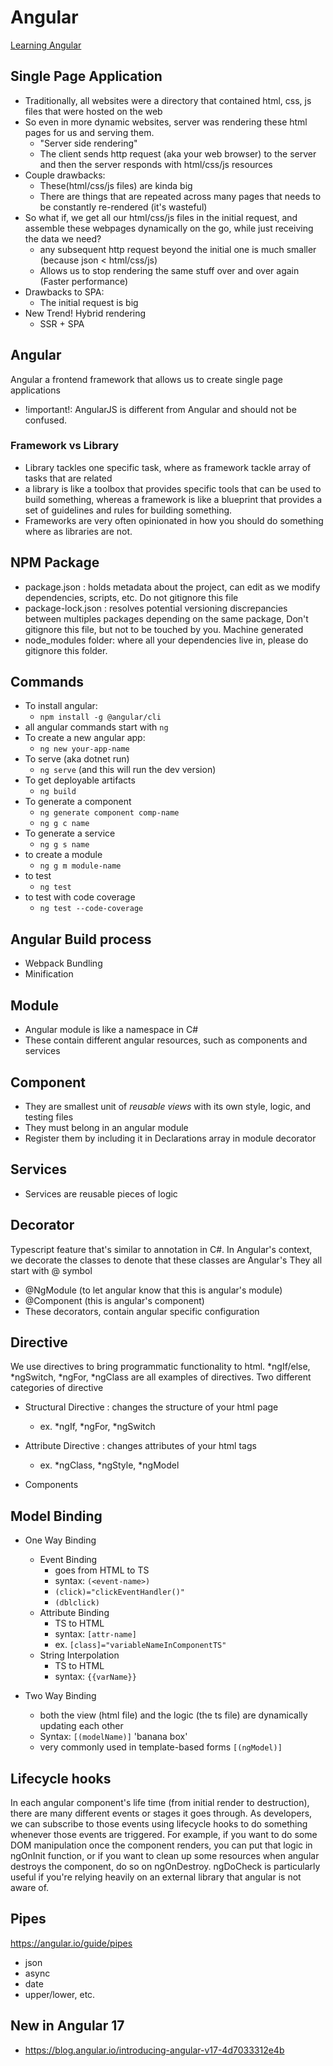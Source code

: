 # Angular
[Learning Angular](https://www.youtube.com/playlist?list=PL1w1q3fL4pmj9k1FrJ3Pe91EPub2_h4jF)

## Single Page Application
- Traditionally, all websites were a directory that contained html, css, js files that were hosted on the web
- So even in more dynamic websites, server was rendering these html pages for us and serving them.
    - "Server side rendering"
    - The client sends http request (aka your web browser) to the server and then the server responds with html/css/js resources
- Couple drawbacks:
    - These(html/css/js files) are kinda big
    - There are things that are repeated across many pages that needs to be constantly re-rendered (it's wasteful)
- So what if, we get all our html/css/js files in the initial request, and assemble these webpages dynamically on the go, while just receiving the data we need?
    - any subsequent http request beyond the initial one is much smaller (because json < html/css/js)
    - Allows us to stop rendering the same stuff over and over again (Faster performance)
- Drawbacks to SPA:
    - The initial request is big
- New Trend! Hybrid rendering
  - SSR + SPA

## Angular
Angular a frontend framework that allows us to create single page applications
- !important!: AngularJS is different from Angular and should not be confused.

### Framework vs Library
- Library tackles one specific task, where as framework tackle array of tasks that are related
- a library is like a toolbox that provides specific tools that can be used to build something, whereas a framework is like a blueprint that provides a set of guidelines and rules for building something.
- Frameworks are very often opinionated in how you should do something where as libraries are not.

## NPM Package
- package.json : holds metadata about the project, can edit as we modify dependencies, scripts, etc. Do not gitignore this file
- package-lock.json : resolves potential versioning discrepancies between multiples packages depending on the same package, Don't gitignore this file, but not to be touched by you. Machine generated
- node_modules folder: where all your dependencies live in, please do gitignore this folder. 

## Commands
- To install angular:
    - `npm install -g @angular/cli`
- all angular commands start with `ng`
- To create a new angular app:
    - `ng new your-app-name`
- To serve (aka dotnet run)
    - `ng serve` (and this will run the dev version)
- To get deployable artifacts
    - `ng build`
- To generate a component
    - `ng generate component comp-name`
    - `ng g c name`
- To generate a service
    - `ng g s name`
- to create a module
    - `ng g m module-name`
- to test
    - `ng test`
- to test with code coverage
    - `ng test --code-coverage`

## Angular Build process
- Webpack Bundling
- Minification

## Module
- Angular module is like a namespace in C#
- These contain different angular resources, such as components and services

## Component
- They are smallest unit of _reusable views_ with its own style, logic, and testing files
- They must belong in an angular module
- Register them by including it in Declarations array in module decorator

## Services
- Services are reusable pieces of logic

## Decorator
Typescript feature that's similar to annotation in C#.
In Angular's context, we decorate the classes to denote that these classes are Angular's 
They all start with @ symbol
- @NgModule (to let angular know that this is angular's module)
- @Component (this is angular's component)
- These decorators, contain angular specific configuration

## Directive
We use directives to bring programmatic functionality to html. *ngIf/else, *ngSwitch, *ngFor, *ngClass are all examples of directives.
Two different categories of directive
- Structural Directive : changes the structure of your html page
    - ex. *ngIf, *ngFor, *ngSwitch

- Attribute Directive : changes attributes of your html tags
    - ex. *ngClass, *ngStyle, *ngModel

- Components

## Model Binding
- One Way Binding
    - Event Binding
        - goes from HTML to TS
        - syntax: `(<event-name>)`
        - `(click)="clickEventHandler()"`
        - `(dblclick)`
    - Attribute Binding
        - TS to HTML
        - syntax: `[attr-name]`
        - ex. `[class]="variableNameInComponentTS"`
    - String Interpolation
        - TS to HTML
        - syntax: `{{varName}}`

- Two Way Binding
    - both the view (html file) and the logic (the ts file) are dynamically updating each other
    - Syntax: `[(modelName)]` 'banana box'
    - very commonly used in template-based forms `[(ngModel)]`


## Lifecycle hooks
In each angular component's life time (from initial render to destruction), there are many different events or stages it goes through. As developers, we can subscribe to those events using lifecycle hooks to do something whenever those events are triggered. For example, if you want to do some DOM manipulation once the component renders, you can put that logic in ngOnInit function, or if you want to clean up some resources when angular destroys the component, do so on ngOnDestroy. ngDoCheck is particularly useful if you're relying heavily on an external library that angular is not aware of. 

## Pipes
https://angular.io/guide/pipes
- json
- async
- date
- upper/lower, etc.

## New in Angular 17
- https://blog.angular.io/introducing-angular-v17-4d7033312e4b